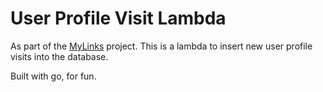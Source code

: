 # User Profile Visit Lambda
As part of the [MyLinks](https://github.com/willholmeswastaken/mylinks) project. This is a lambda to insert new user profile visits into the database.

Built with go, for fun.
